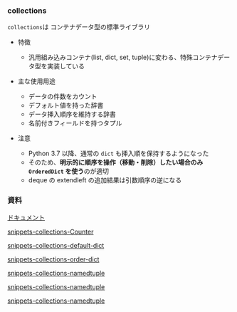 ### collections

`collections`は コンテナデータ型の標準ライブラリ

- 特徴

  - 汎用組み込みコンテナ(list, dict, set, tuple)に変わる、特殊コンテナデータ型を実装している

- 主な使用用途

  - データの件数をカウント
  - デフォルト値を持った辞書
  - データ挿入順序を維持する辞書
  - 名前付きフィールドを持つタプル

- 注意

  - Python 3.7 以降、通常の `dict` も挿入順を保持するようになった
  - そのため、**明示的に順序を操作（移動・削除）したい場合のみ `OrderedDict` を使う**のが適切
  - deque の extendleft の追加結果は引数順序の逆になる

### 資料

[ドキュメント](https://docs.python.org/ja/3.13/library/collections.html)

[snippets-collections-Counter](https://github.com/akagikouzanh/python-snippets-hub/blob/master/snippets/snippets_collections_counter.py)

[snippets-collections-default-dict](https://github.com/akagikouzanh/python-snippets-hub/blob/master/snippets/snippets_collections_defaultdict.py)

[snippets-collections-order-dict](https://github.com/akagikouzanh/python-snippets-hub/blob/master/snippets/snippets_collections_orderdict.py)

[snippets-collections-namedtuple](https://github.com/akagikouzanh/python-snippets-hub/blob/master/snippets/snippets_collections_namedtuple.py)

[snippets-collections-namedtuple](https://github.com/akagikouzanh/python-snippets-hub/blob/master/snippets/snippets_collections_deque.py)

[snippets-collections-namedtuple](https://github.com/akagikouzanh/python-snippets-hub/blob/master/snippets/snippets_collections_chainmap.py)
